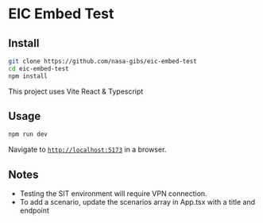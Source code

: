 # EIC Embed Test

## Install

```bash
git clone https://github.com/nasa-gibs/eic-embed-test
cd eic-embed-test
npm install
```

This project uses Vite React & Typescript

## Usage

```bash
npm run dev
```

Navigate to [`http://localhost:5173`](http://localhost:5173) in a browser.

## Notes

- Testing the SIT environment will require VPN connection.
- To add a scenario, update the scenarios array in App.tsx with a title and endpoint
